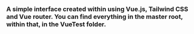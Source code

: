### A simple interface created within using Vue.js, Tailwind CSS and Vue router. You can find everything in the master root, within that, in the VueTest folder.

